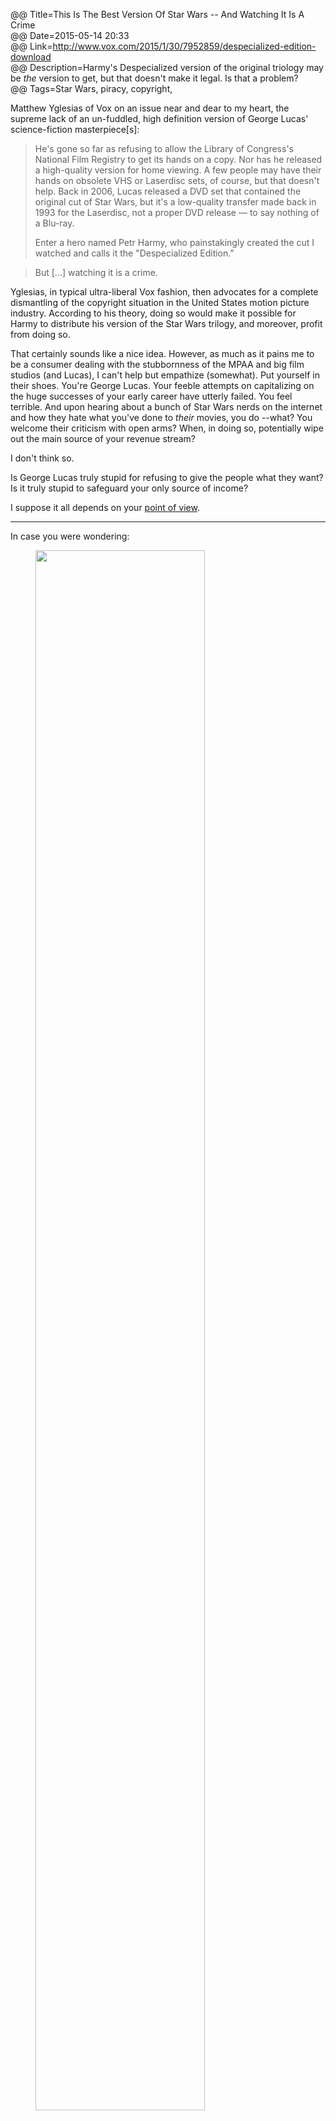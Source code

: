 @@ Title=This Is The Best Version Of Star Wars -- And Watching It Is A Crime  
@@ Date=2015-05-14 20:33  
@@ Link=http://www.vox.com/2015/1/30/7952859/despecialized-edition-download  
@@ Description=Harmy's Despecialized version of the original triology may be *the* version to get, but that doesn't make it legal. Is that a problem?  
@@ Tags=Star Wars, piracy, copyright, 

Matthew Yglesias of Vox on an issue near and dear to my heart, the supreme lack of an un-fuddled, high definition version of George Lucas' science-fiction masterpiece[s]:
>He's gone so far as refusing to allow the Library of Congress's National Film Registry to get its hands on a copy. Nor has he released a high-quality version for home viewing. A few people may have their hands on obsolete VHS or Laserdisc sets, of course, but that doesn't help. Back in 2006, Lucas released a DVD set that contained the original cut of Star Wars, but it's a low-quality transfer made back in 1993 for the Laserdisc, not a proper DVD release — to say nothing of a Blu-ray.
>
>Enter a hero named Petr Harmy, who painstakingly created the cut I watched and calls it the "Despecialized Edition."

>But [...] watching it is a crime.

Yglesias, in typical ultra-liberal Vox fashion, then advocates for a complete dismantling of the copyright situation in the United States motion picture industry. According to his theory, doing so would make it possible for Harmy to distribute his version of the Star Wars trilogy, and moreover, profit from doing so.

That certainly sounds like a nice idea. However, as much as it pains me to be a consumer dealing with the stubbornness of the MPAA and big film studios (and Lucas), I can't help but empathize (somewhat). Put yourself in their shoes. You're George Lucas. Your feeble attempts on capitalizing on the huge successes of your early career have utterly failed. You feel terrible. And upon hearing about a bunch of Star Wars nerds on the internet and how they hate what you've done to *their* movies, you do --what? You welcome their criticism with open arms? When, in doing so, potentially wipe out the main source of your revenue stream? 

I don't think so.

Is George Lucas truly stupid for refusing to give the people what they want? Is it truly stupid to safeguard your only source of income? 

I suppose it all depends on your [point of view](https://www.youtube.com/watch?v=MFz8W7fYMy4&feature=youtu.be&t=65). 

<hr class="small">

In case you were wondering:

<figure>
<img src="http://d.pr/i/NHJO+" width="80%">
<figcaption><a href="https://github.com/donmelton/video-transcoding-scripts">Don Melton</a>-ing these has been on my list of things to do for way too long</figcaption>
</figure>